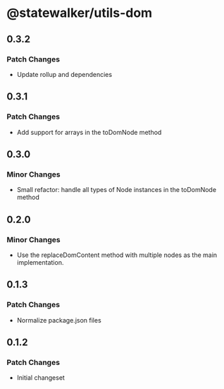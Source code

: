 # @statewalker/utils-dom

## 0.3.2

### Patch Changes

- Update rollup and dependencies

## 0.3.1

### Patch Changes

- Add support for arrays in the toDomNode method

## 0.3.0

### Minor Changes

- Small refactor: handle all types of Node instances in the toDomNode method

## 0.2.0

### Minor Changes

- Use the replaceDomContent method with multiple nodes as the main implementation.

## 0.1.3

### Patch Changes

- Normalize package.json files

## 0.1.2

### Patch Changes

- Initial changeset
